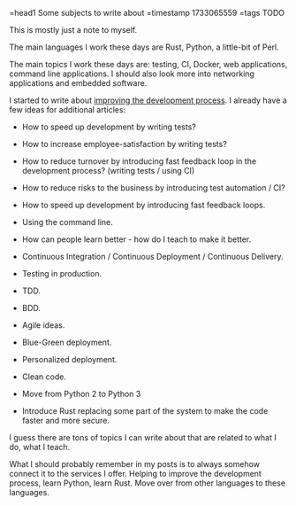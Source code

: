 =head1 Some subjects to write about
=timestamp 1733065559
=tags TODO

This is mostly just a note to myself.

The main languages I work these days are Rust, Python, a little-bit of Perl.

The main topics I work these days are: testing, CI, Docker, web applications, command line applications. I should also look more into networking applications and embedded software.

I started to write about [improving the development process](/improving-the-development-process). I already have a few ideas for additional articles:

* How to speed up development by writing tests?
* How to increase employee-satisfaction by writing tests?
* How to reduce turnover by introducing fast feedback loop in the development process? (writing tests / using CI)
* How to reduce risks to the business by introducing test automation / CI?
* How to speed up development by introducing fast feedback loops.


* Using the command line.
* How can people learn better - how do I teach to make it better.
* Continuous Integration / Continuous Deployment / Continuous Delivery.
* Testing in production.
* TDD.
* BDD.
* Agile ideas.
* Blue-Green deployment.
* Personalized deployment.
* Clean code.

* Move from Python 2 to Python 3
* Introduce Rust replacing some part of the system to make the code faster and more secure.


I guess there are tons of topics I can write about that are related to what I do, what I teach.

What I should probably remember in my posts is to always somehow connect it to the services I offer.
Helping to improve the development process, learn Python, learn Rust. Move over from other languages to these languages.
